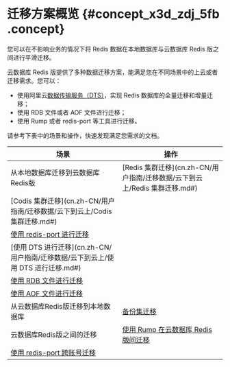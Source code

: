 # 迁移方案概览 {#concept_x3d_zdj_5fb .concept}

您可以在不影响业务的情况下将 Redis 数据在本地数据库与云数据库 Redis 版之间进行平滑迁移。

云数据库 Redis 版提供了多种数据迁移方案，能满足您在不同场景中的上云或者迁移需求。您可以：

-   使用阿里云[数据传输服务（DTS）](https://help.aliyun.com/document_detail/26592.html)，实现 Redis 数据库的全量迁移和增量迁移；
-   使用 RDB 文件或者 AOF 文件进行迁移；
-   使用 Rump 或者 redis-port 等工具进行迁移。

请参考下表中的场景和操作，快速发现满足您需求的文档。

|场景|操作|
|--|--|
|从本地数据库迁移到云数据库Redis版|[Redis 集群迁移](cn.zh-CN/用户指南/迁移数据/云下到云上/Redis 集群迁移.md#)|
|[Codis 集群迁移](cn.zh-CN/用户指南/迁移数据/云下到云上/Codis 集群迁移.md#)|
|[使用 redis-port 进行迁移](cn.zh-CN/用户指南/迁移数据/云下到云上/使用redis-port进行迁移.md#)|
|[使用 DTS 进行迁移](cn.zh-CN/用户指南/迁移数据/云下到云上/使用 DTS 进行迁移.md#)|
|[使用 RDB 文件进行迁移](cn.zh-CN/用户指南/迁移数据/云下到云上/使用RDB文件进行迁移.md#)|
|[使用 AOF 文件进行迁移](cn.zh-CN/用户指南/迁移数据/云下到云上/使用AOF文件进行迁移.md#)|
|从云数据库Redis版迁移到本地数据库|[备份集迁移](cn.zh-CN/用户指南/迁移数据/云上到云下/备份集迁移.md#)|
|云数据库Redis版之间的迁移|[使用 Rump 在云数据库 Redis 版间迁移](cn.zh-CN/用户指南/迁移数据/云数据库Redis版之间迁移/使用Rump在云数据库Redis版间迁移.md#)|
|[使用 redis-port 跨账号迁移](cn.zh-CN/用户指南/迁移数据/云数据库Redis版之间迁移/使用redis-port跨账号迁移.md#)|


